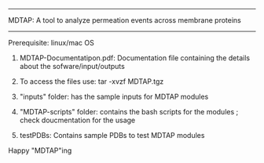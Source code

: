 ***********************************************************************
MDTAP: A tool to analyze permeation events across membrane proteins
***********************************************************************
Prerequisite: linux/mac OS

1) MDTAP-Documentatipon.pdf: Documentation file containing the details 
   about the sofware/input/outputs

2) To access the files use:
   tar -xvzf MDTAP.tgz

3) "inputs" folder: has the sample inputs for MDTAP modules

4) "MDTAP-scripts" folder: contains the bash scripts for the modules ; 
   check doucmentation for the usage

5) testPDBs: Contains sample PDBs to test MDTAP modules


Happy "MDTAP"ing
